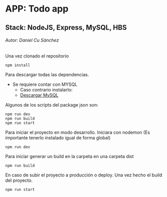 # APP: Todo app

## Stack: NodeJS, Express, MySQL, HBS

###### Autor: Daniel Cu Sánchez

Una vez clonado el repositorio

```
npm install
```

Para descargar todas las dependencias.

- Se requiere contar con MYSQL
  - Caso contrario instalarlo:
  - [ Descargar MySQL ](https://www.mysql.com/downloads/)

Algunos de los scripts del package json son:

```
npm run dev
npm run build
npm run start
```

Para iniciar el proyecto en modo desarrollo. Iniciara con nodemon (Es importante tenerlo instalado igual de forma global)

```
npm run dev
```

Para iniciar generar un build en la carpeta en una carpeta dist

```
npm run build
```

En caso de subir el proyecto a producción o deploy. Una vez hecho el build del proyecto.

```
npm run start
```
